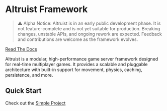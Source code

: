 # Altruist Framework

> ⚠️ Alpha Notice: Altruist is in an early public development phase. It is not feature-complete and is not yet suitable for production. Breaking changes, unstable APIs, and ongoing rework are expected. Feedback and contributions are welcome as the framework evolves.

[Read The Docs](https://altruist-docs.vercel.app)

Altruist is a modular, high-performance game server framework designed for real-time multiplayer games. It provides a scalable and pluggable architecture with built-in support for movement, physics, caching, persistence, and more.

## Quick Start

Check out the [Simple Project](https://github.com/Vulcaine/Altruist/tree/main/Examples/SimpleProject)
